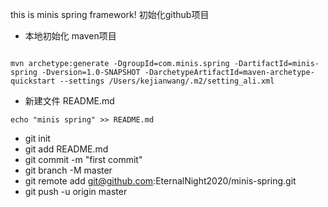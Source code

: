 this is minis spring framework!
初始化github项目

* 本地初始化 maven项目
```

mvn archetype:generate -DgroupId=com.minis.spring -DartifactId=minis-spring -Dversion=1.0-SNAPSHOT -DarchetypeArtifactId=maven-archetype-quickstart --settings /Users/kejianwang/.m2/setting_ali.xml 
```

* 新建文件 README.md
```
echo "minis spring" >> README.md
```

* git init
* git add README.md
* git commit -m "first commit"
* git branch -M master
* git remote add git@github.com:EternalNight2020/minis-spring.git
* git push -u origin master